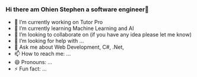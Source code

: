 ### Hi there am Ohien Stephen a software engineer👋

<!--
**ohienstephen/ohienstephen** is a ✨ _special_ ✨ repository because its `README.md` (this file) appears on your GitHub profile.

Here are some ideas to get you started:
-->

- 🔭 I’m currently working on Tutor Pro
- 🌱 I’m currently learning Machine Learning and AI
- 👯 I’m looking to collaborate on (if you have any idea please let me know)
- 🤔 I’m looking for help with ...
- 💬 Ask me about Web Development, C#, .Net,
- 📫 How to reach me: ...
- 😄 Pronouns: ...
- ⚡ Fun fact: ...

